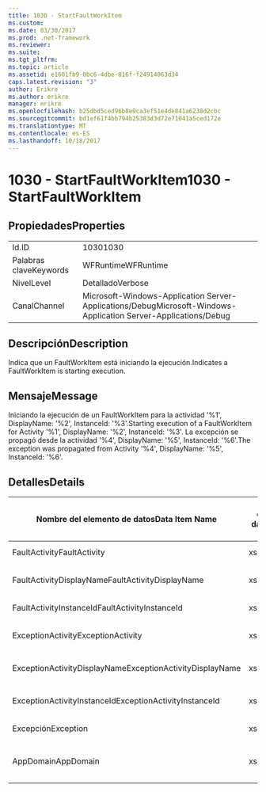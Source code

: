 ```yaml
---
title: 1030 - StartFaultWorkItem
ms.custom: 
ms.date: 03/30/2017
ms.prod: .net-framework
ms.reviewer: 
ms.suite: 
ms.tgt_pltfrm: 
ms.topic: article
ms.assetid: e1601fb9-0bc6-4dbe-816f-f24914063d34
caps.latest.revision: "3"
author: Erikre
ms.author: erikre
manager: erikre
ms.openlocfilehash: b25dbd5ced96b8e9ca3ef51e4de841a6238d2cbc
ms.sourcegitcommit: bd1ef61f4bb794b25383d3d72e71041a5ced172e
ms.translationtype: MT
ms.contentlocale: es-ES
ms.lasthandoff: 10/18/2017
---
```

# <a name="1030---startfaultworkitem"></a><span data-ttu-id="ad711-102">1030 - StartFaultWorkItem</span><span class="sxs-lookup"><span data-stu-id="ad711-102">1030 - StartFaultWorkItem</span></span>
## <a name="properties"></a><span data-ttu-id="ad711-103">Propiedades</span><span class="sxs-lookup"><span data-stu-id="ad711-103">Properties</span></span>  
  
|||  
|-|-|  
|<span data-ttu-id="ad711-104">Id.</span><span class="sxs-lookup"><span data-stu-id="ad711-104">ID</span></span>|<span data-ttu-id="ad711-105">1030</span><span class="sxs-lookup"><span data-stu-id="ad711-105">1030</span></span>|  
|<span data-ttu-id="ad711-106">Palabras clave</span><span class="sxs-lookup"><span data-stu-id="ad711-106">Keywords</span></span>|<span data-ttu-id="ad711-107">WFRuntime</span><span class="sxs-lookup"><span data-stu-id="ad711-107">WFRuntime</span></span>|  
|<span data-ttu-id="ad711-108">Nivel</span><span class="sxs-lookup"><span data-stu-id="ad711-108">Level</span></span>|<span data-ttu-id="ad711-109">Detallado</span><span class="sxs-lookup"><span data-stu-id="ad711-109">Verbose</span></span>|  
|<span data-ttu-id="ad711-110">Canal</span><span class="sxs-lookup"><span data-stu-id="ad711-110">Channel</span></span>|<span data-ttu-id="ad711-111">Microsoft-Windows-Application Server-Applications/Debug</span><span class="sxs-lookup"><span data-stu-id="ad711-111">Microsoft-Windows-Application Server-Applications/Debug</span></span>|  
  
## <a name="description"></a><span data-ttu-id="ad711-112">Descripción</span><span class="sxs-lookup"><span data-stu-id="ad711-112">Description</span></span>  
 <span data-ttu-id="ad711-113">Indica que un FaultWorkItem está iniciando la ejecución.</span><span class="sxs-lookup"><span data-stu-id="ad711-113">Indicates a FaultWorkItem is starting execution.</span></span>  
  
## <a name="message"></a><span data-ttu-id="ad711-114">Mensaje</span><span class="sxs-lookup"><span data-stu-id="ad711-114">Message</span></span>  
 <span data-ttu-id="ad711-115">Iniciando la ejecución de un FaultWorkItem para la actividad '%1', DisplayName: '%2', InstanceId: '%3'.</span><span class="sxs-lookup"><span data-stu-id="ad711-115">Starting execution of a FaultWorkItem for Activity '%1', DisplayName: '%2', InstanceId: '%3'.</span></span>  <span data-ttu-id="ad711-116">La excepción se propagó desde la actividad '%4', DisplayName: '%5', InstanceId: '%6'.</span><span class="sxs-lookup"><span data-stu-id="ad711-116">The exception was propagated from Activity '%4', DisplayName: '%5', InstanceId: '%6'.</span></span>  
  
## <a name="details"></a><span data-ttu-id="ad711-117">Detalles</span><span class="sxs-lookup"><span data-stu-id="ad711-117">Details</span></span>  
  
|<span data-ttu-id="ad711-118">Nombre del elemento de datos</span><span class="sxs-lookup"><span data-stu-id="ad711-118">Data Item Name</span></span>|<span data-ttu-id="ad711-119">Tipo del elemento de datos</span><span class="sxs-lookup"><span data-stu-id="ad711-119">Data Item Type</span></span>|<span data-ttu-id="ad711-120">Descripción</span><span class="sxs-lookup"><span data-stu-id="ad711-120">Description</span></span>|  
|--------------------|--------------------|-----------------|  
|<span data-ttu-id="ad711-121">FaultActivity</span><span class="sxs-lookup"><span data-stu-id="ad711-121">FaultActivity</span></span>|<span data-ttu-id="ad711-122">xs:string</span><span class="sxs-lookup"><span data-stu-id="ad711-122">xs:string</span></span>|<span data-ttu-id="ad711-123">Nombre de tipo de la actividad que generó el error.</span><span class="sxs-lookup"><span data-stu-id="ad711-123">The type name of the fault activity.</span></span>|  
|<span data-ttu-id="ad711-124">FaultActivityDisplayName</span><span class="sxs-lookup"><span data-stu-id="ad711-124">FaultActivityDisplayName</span></span>|<span data-ttu-id="ad711-125">xs:string</span><span class="sxs-lookup"><span data-stu-id="ad711-125">xs:string</span></span>|<span data-ttu-id="ad711-126">Nombre para mostrar de la actividad que generó el error.</span><span class="sxs-lookup"><span data-stu-id="ad711-126">The display name of the fault activity.</span></span>|  
|<span data-ttu-id="ad711-127">FaultActivityInstanceId</span><span class="sxs-lookup"><span data-stu-id="ad711-127">FaultActivityInstanceId</span></span>|<span data-ttu-id="ad711-128">xs:string</span><span class="sxs-lookup"><span data-stu-id="ad711-128">xs:string</span></span>|<span data-ttu-id="ad711-129">Identificador de la actividad que generó el error.</span><span class="sxs-lookup"><span data-stu-id="ad711-129">The instance id of the fault activity.</span></span>|  
|<span data-ttu-id="ad711-130">ExceptionActivity</span><span class="sxs-lookup"><span data-stu-id="ad711-130">ExceptionActivity</span></span>|<span data-ttu-id="ad711-131">xs:string</span><span class="sxs-lookup"><span data-stu-id="ad711-131">xs:string</span></span>|<span data-ttu-id="ad711-132">El nombre de tipo para mostrar de la actividad que produjo la excepción.</span><span class="sxs-lookup"><span data-stu-id="ad711-132">The type name of the activity that threw the exception.</span></span>|  
|<span data-ttu-id="ad711-133">ExceptionActivityDisplayName</span><span class="sxs-lookup"><span data-stu-id="ad711-133">ExceptionActivityDisplayName</span></span>|<span data-ttu-id="ad711-134">xs:string</span><span class="sxs-lookup"><span data-stu-id="ad711-134">xs:string</span></span>|<span data-ttu-id="ad711-135">El nombre para mostrar de la actividad que produjo la excepción.</span><span class="sxs-lookup"><span data-stu-id="ad711-135">The display name of the activity that threw the exception.</span></span>|  
|<span data-ttu-id="ad711-136">ExceptionActivityInstanceId</span><span class="sxs-lookup"><span data-stu-id="ad711-136">ExceptionActivityInstanceId</span></span>|<span data-ttu-id="ad711-137">xs:string</span><span class="sxs-lookup"><span data-stu-id="ad711-137">xs:string</span></span>|<span data-ttu-id="ad711-138">Identificador de instancia de la actividad que generó la excepción.</span><span class="sxs-lookup"><span data-stu-id="ad711-138">The instance id of the activity that threw the exception.</span></span>|  
|<span data-ttu-id="ad711-139">Excepción</span><span class="sxs-lookup"><span data-stu-id="ad711-139">Exception</span></span>|<span data-ttu-id="ad711-140">xs:string</span><span class="sxs-lookup"><span data-stu-id="ad711-140">xs:string</span></span>|<span data-ttu-id="ad711-141">Detalles de la excepción para la excepción</span><span class="sxs-lookup"><span data-stu-id="ad711-141">The exception details for the exception</span></span>|  
|<span data-ttu-id="ad711-142">AppDomain</span><span class="sxs-lookup"><span data-stu-id="ad711-142">AppDomain</span></span>|<span data-ttu-id="ad711-143">xs:string</span><span class="sxs-lookup"><span data-stu-id="ad711-143">xs:string</span></span>|<span data-ttu-id="ad711-144">La cadena devuelta por AppDomain.CurrentDomain.FriendlyName.</span><span class="sxs-lookup"><span data-stu-id="ad711-144">The string returned by AppDomain.CurrentDomain.FriendlyName.</span></span>|
